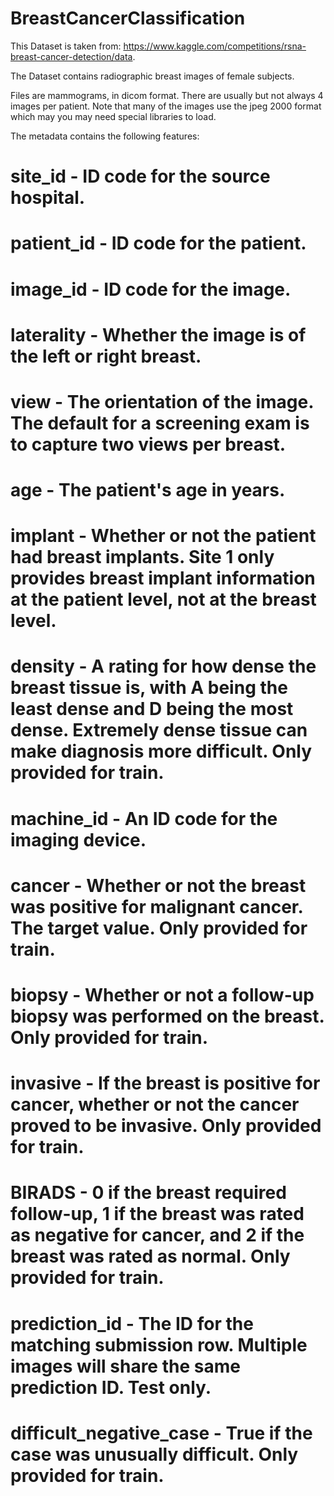 # BreastCancerClassification

This Dataset is taken from:
https://www.kaggle.com/competitions/rsna-breast-cancer-detection/data.

The Dataset contains radiographic breast images of female subjects.

Files are mammograms, in dicom format. There are usually but not always 4 images per patient. Note that many of the images use the jpeg 2000 format which may you may need special libraries to load.

The metadata contains the following features:

# site_id - ID code for the source hospital.
# patient_id - ID code for the patient.
# image_id - ID code for the image.
# laterality - Whether the image is of the left or right breast.
# view - The orientation of the image. The default for a screening exam is to capture two views per breast.
# age - The patient's age in years.
# implant - Whether or not the patient had breast implants. Site 1 only provides breast implant information at    the patient level, not at the breast level.
# density - A rating for how dense the breast tissue is, with A being the least dense and D being the most        dense. Extremely dense tissue can make diagnosis more difficult. Only provided for train.
# machine_id - An ID code for the imaging device.
# cancer - Whether or not the breast was positive for malignant cancer. The target value. Only provided for      train.
# biopsy - Whether or not a follow-up biopsy was performed on the breast. Only provided for train.
# invasive - If the breast is positive for cancer, whether or not the cancer proved to be invasive. Only          provided for train.
# BIRADS - 0 if the breast required follow-up, 1 if the breast was rated as negative for cancer, and 2 if the    breast was rated as normal. Only provided for train.
# prediction_id - The ID for the matching submission row. Multiple images will share the same prediction ID.      Test only.
# difficult_negative_case - True if the case was unusually difficult. Only provided for train.

